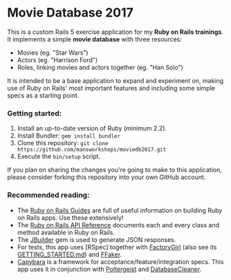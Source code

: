 # Movie Database 2017

This is a custom Rails 5 exercise application for my **Ruby on Rails trainings**. It implements a simple **movie database** with three resources:

- Movies (eg. "Star Wars")
- Actors (eg. "Harrison Ford")
- Roles, linking movies and actors together (eg. "Han Solo")

It is intended to be a base application to expand and experiment on, making use of Ruby on Rails' most important features and including some simple specs as a starting point.


### Getting started:

1. Install an up-to-date version of Ruby (minimum 2.2).
2. Install Bundler: `gem install bundler`
3. Clone this repository: `git clone https://github.com/mansworkshops/moviedb2017.git`
4. Execute the `bin/setup` script.

If you plan on sharing the changes you're going to make to this application, please consider forking this repository into your own GitHub account.


### Recommended reading:

- The [Ruby on Rails Guides](http://guides.rubyonrails.org/) are full of useful information on building Ruby on Rails apps. Use these extensively!
- The [Ruby on Rails API Reference](http://api.rubyonrails.org/) documents each and every class and method available in Ruby on Rails.
- The [JBuilder] gem is used to generate JSON responses.
- For tests, this app uses [RSpec] together with [FactoryGirl] (also see its [GETTING_STARTED.md](https://github.com/thoughtbot/factory_girl/blob/master/GETTING_STARTED.md)) and [FFaker].
- [Capybara] is a framework for acceptance/feature/integration specs. This app uses it in conjunction with [Poltergeist] and [DatabaseCleaner].

[JBuilder]: https://github.com/rails/jbuilder
[Capybara]: https://github.com/teamcapybara/capybara
[Poltergeist]: https://github.com/teampoltergeist/poltergeist
[DatabaseCleaner]: https://github.com/DatabaseCleaner/database_cleaner
[FactoryGirl]: https://github.com/thoughtbot/factory_girl
[FFaker]: https://github.com/ffaker/ffaker
